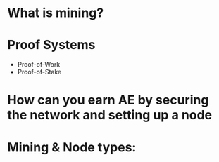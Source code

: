# What is mining?
# Proof Systems
* Proof-of-Work
* Proof-of-Stake
# How can you earn AE by securing the network and setting up a node
# Mining & Node types:

